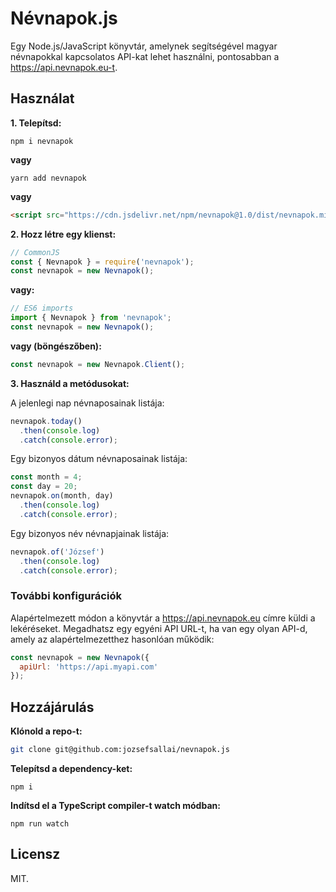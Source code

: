 # Névnapok.js

Egy Node.js/JavaScript könyvtár, amelynek segítségével magyar névnapokkal kapcsolatos API-kat lehet használni, pontosabban a https://api.nevnapok.eu-t.

## Használat

**1. Telepítsd:**

```
npm i nevnapok
```

**vagy**

```
yarn add nevnapok
```

**vagy**

```html
<script src="https://cdn.jsdelivr.net/npm/nevnapok@1.0/dist/nevnapok.min.js"></script>
```

**2. Hozz létre egy klienst:**

```js
// CommonJS
const { Nevnapok } = require('nevnapok');
const nevnapok = new Nevnapok();
```

**vagy:**

```js
// ES6 imports
import { Nevnapok } from 'nevnapok';
const nevnapok = new Nevnapok();
```

**vagy (böngészőben):**

```js
const nevnapok = new Nevnapok.Client();
```

**3. Használd a metódusokat:**

A jelenlegi nap névnaposainak listája:

```js
nevnapok.today()
  .then(console.log)
  .catch(console.error);
```

Egy bizonyos dátum névnaposainak listája:

```js
const month = 4;
const day = 20;
nevnapok.on(month, day)
  .then(console.log)
  .catch(console.error);
```

Egy bizonyos név névnapjainak listája:

```js
nevnapok.of('József')
  .then(console.log)
  .catch(console.error);
```

### További konfigurációk

Alapértelmezett módon a könyvtár a https://api.nevnapok.eu címre küldi a lekéréseket. Megadhatsz egy egyéni API URL-t, ha van egy olyan API-d, amely az alapértelmezetthez hasonlóan működik:

```js
const nevnapok = new Nevnapok({
  apiUrl: 'https://api.myapi.com'
});
```

## Hozzájárulás

**Klónold a repo-t:**

```sh
git clone git@github.com:jozsefsallai/nevnapok.js
```

**Telepítsd a dependency-ket:**

```
npm i
```

**Indítsd el a TypeScript compiler-t watch módban:**

```
npm run watch
```

## Licensz

MIT.
